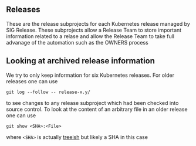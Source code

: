 ## Releases

These are the release subprojects for each Kubernetes release managed by SIG
Release. These subprojects allow a Release Team to store important information
related to a relase and allow the Release Team to take full advanage of the
automation such as the OWNERS process


## Looking at archived release information

We try to only keep information for six Kubernetes releases. For older
releases one can use

```
git log --follow -- release-x.y/
```

to see changes to any release subproject which had been checked into source
control. To look at the content of an arbitrary file in an older release one
can use

```
git show <SHA>:<File>
```

where `<SHA>` is actually [treeish][] but likely a SHA in this case

[treeish]: http://gitready.com/intermediate/2009/02/27/get-a-file-from-a-specific-revision.html

